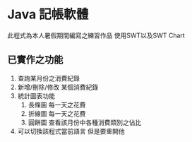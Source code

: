 # Java 記帳軟體
此程式為本人暑假期間編寫之練習作品
使用SWT以及SWT Chart

## 已實作之功能
1. 查詢某月份之消費紀錄
2. 新增/刪除/修改 某個消費紀錄
3. 統計圖表功能
   1. 長條圖
      每一天之花費
   2. 折線圖
      每一天之花費
   3. 圓餅圖
      查看該月份中各種消費類別之佔比
4. 可以切換該程式當前語言 但是要重開他

